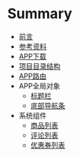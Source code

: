 # Summary

-   [前言](README.md)
-   [参考资料](参考资料.md)
-   [APP下载](APP下载.md)
-   [项目目录结构](项目目录结构.md)
-   [APP路由](APP路由.md)
-   APP全局对象
    -   [标题栏](app/titleNView.md)
    -   [底部导航条](app/tabbar.md)
-   系统组件
    -   [商品列表](components/good-list.md)
    -   [评论列表](components/comment-list.md)
    -   [优惠券列表](components/coupon-list.md)
